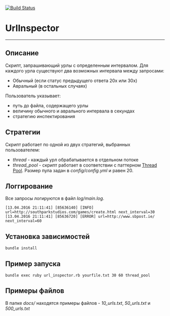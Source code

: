 [![Build Status](https://travis-ci.org/mrsutter/url_inspector.svg?branch=master)](https://travis-ci.org/mrsutter/url_inspector)

# UrlInspector

* * *

## Описание

Скрипт, запрашивающий урлы с определенным интервалом. Для каждого урла существуют два возможных интервала между запросами:
  * Обычный (если статус предыдущего ответа 20x или 30x)
  * Авральный (в остальных случаях)

Пользователь указывает:

  * путь до файла, содержащего урлы
  * величину обычного и аврального интервала в секундах
  * стратегию инспектирования

## Стратегии

Скрипт работает по одной из двух стратегий, выбранных пользователем:

  * *thread* - каждый урл обрабатывается в отдельном потоке
  * *thread_pool* - скрипт работает в соответствии с паттерном [Thread Pool](https://en.wikipedia.org/wiki/Thread_pool). Размер пула задан в *config/config.yml* и равен 20.

## Логгирование
  Все запросы логируются в файл *log/main.log*.

    [13.04.2016 21:11:41] [85636140] [INFO] url=http://southparkstudios.com/games/create.html next_interval=30
    [13.04.2016 21:11:41] [85636720] [ERROR] url=http://www.sbpost.ie/ next_interval=60

## Установка зависимостей

    bundle install

## Пример запуска

    bundle exec ruby url_inspector.rb yourfile.txt 30 60 thread_pool

## Примеры файлов

В папке *docs/* находятся примеры файлов - *10_urls.txt*, *50_urls.txt* и *500_urls.txt*


